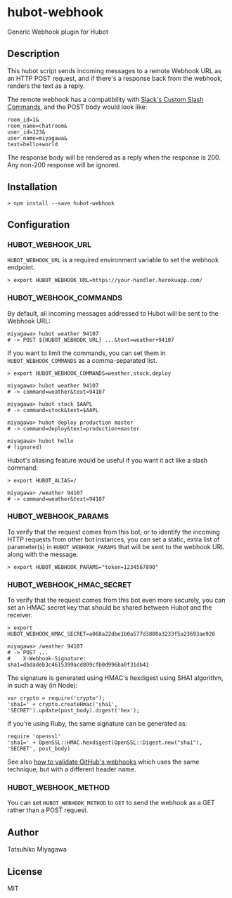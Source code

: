 # hubot-webhook

Generic Webhook plugin for Hubot

## Description

This hubot script sends incoming messages to a remote Webhook URL as an HTTP POST request, and if there's a response back from the webhook, renders the text as a reply.

The remote webhook has a compatibility with [Slack's Custom Slash Commands](https://api.slack.com/slash-commands), and the POST body would look like:

```
room_id=1&
room_name=chatroom&
user_id=123&
user_name=miyagawa&
text=hello+world
```

The response body will be rendered as a reply when the response is 200. Any non-200 response will be ignored.

## Installation

    > npm install --save hubot-webhook

## Configuration

### HUBOT_WEBHOOK_URL

`HUBOT_WEBHOOK_URL` is a required environment variable to set the webhook endpoint.

    > export HUBOT_WEBHOOK_URL=https://your-handler.herokuapp.com/

### HUBOT_WEBHOOK_COMMANDS

By default, all incoming messages addressed to Hubot will be sent to the Webhook URL:

    miyagawa> hubot weather 94107
    # -> POST ${HUBOT_WEBHOOK_URL} ...&text=weather+94107

If you want to limit the commands, you can set them in `HUBOT_WEBHOOK_COMMANDS` as a comma-separated list.

    > export HUBOT_WEBHOOK_COMMANDS=weather,stock,deploy

    miyagawa> hubot weather 94107
    # -> command=weather&text=94107
    
    miyagawa> hubot stock $AAPL
    # -> command=stock&text=$AAPL
    
    miyagawa> hubot deploy production master
    # -> command=deploy&text=production+master
    
    miyagawa> hubot hello
    # (ignored)

Hubot's aliasing feature would be useful if you want it act like a slash command:

    > export HUBOT_ALIAS=/

    miyagawa> /weather 94107
    # -> command=weather&text=94107

### HUBOT_WEBHOOK_PARAMS

To verify that the request comes from this bot, or to identify the incoming HTTP requests from other bot instances, you can set a static, extra list of parameter(s) in `HUBOT_WEBHOOK_PARAMS` that will be sent to the webhook URL along with the message.

    > export HUBOT_WEBHOOK_PARAMS="token=1234567890"

### HUBOT_WEBHOOK_HMAC_SECRET

To verify that the request comes from this bot even more securely, you can set an HMAC secret key that should be shared between Hubot and the receiver.

    > export HUBOT_WEBHOOK_HMAC_SECRET=a068a22dbe1b0a577d3800a3233f5a23693ae920

    miyagawa> /weather 94107
    # -> POST ...
    #    X-Webhook-Signature: sha1=dbdadeb3c4615399acd809cfb0d996ba0f31db41

The signature is generated using HMAC's hexdigest using SHA1 algorithm, in such a way (in Node):

    var crypto = require('crypto');
    'sha1=' + crypto.createHmac('sha1', 'SECRET').update(post_body).digest('hex');

If you're using Ruby, the same signature can be generated as:

    require 'openssl'
    'sha1=' + OpenSSL::HMAC.hexdigest(OpenSSL::Digest.new("sha1"), 'SECRET', post_body)

See also [how to validate GitHub's webhooks](https://developer.github.com/webhooks/securing/#validating-payloads-from-github) which uses the same technique, but with a different header name.

### HUBOT_WEBHOOK_METHOD

You can set `HUBOT_WEBHOOK_METHOD` to `GET` to send the webhook as a GET rather than a POST request.
    
## Author

Tatsuhiko Miyagawa

## License

MIT

